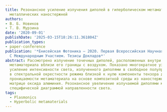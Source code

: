 ```yaml
---
title: Резонансное усиление излучения диполей в гиперболическом метаматериале на основе
  металлических наностержней
authors:
- В. Б. Новиков
- Т. В. Мурзина
date: '2020-09-01'
publishDate: '2025-03-15T18:26:11.361804Z'
publication_types:
- paper-conference
publication: '*Енисейская Фотоника – 2020. Первая Всероссийская Научная Конференция
  С Международным Участием. Тезисы Докладов*'
abstract: Рассмотрено излучение точечных диполей, расположенных внутри гиперболического
  метаматериала вблизи его границы с воздухом. Показано многократное узкополосное
  усиление интенсивности света, излученного диполями в свободное полупространство,
  в спектральной окрестности режима близкой к нулю компоненты тензора диэлектрической
  проницаемости метаматериала на основе композитной среды из наностержней золота в
  матрице оксида алюминия. Резонансное увеличение излучаемой диполями мощности сопровождается
  специфической диаграммой направленности света.
tags:
  - Plasmonics
  - Hyperbolic metamaterials
---
```

